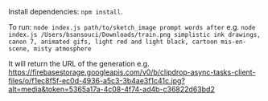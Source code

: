Install dependencies: `npm install`.

To run: `node index.js path/to/sketch_image prompt words after`
e.g. `node index.js /Users/bsansouci/Downloads/train.png simplistic ink drawings, canon 7, animated gifs, light red and light black, cartoon mis-en-scene, misty atmosphere`

It will return the URL of the generation
e.g. https://firebasestorage.googleapis.com/v0/b/clipdrop-async-tasks-client-files/o/f1ec8f5f-ec0d-4936-a5c3-3b4ae3f1c41c.jpg?alt=media&token=5365a17a-4c08-4f74-ad4b-c36822d63bd2
